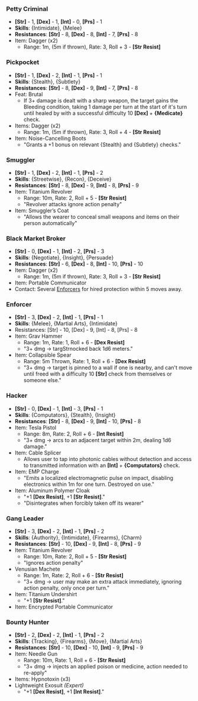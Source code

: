 ### Petty Criminal
- **\[Str\]** - 1, **\[Dex\]** - 1, **\[Int\]** - 0, **\[Prs\]** - 1
- **Skills**: {Intimidate}, {Melee}
- **Resistances**: **\[Str\]** - 8, **\[Dex\]** - 8, **\[Int\]** - 7, **\[Prs\]** - 8
- Item: Dagger (x2)
	- Range: 1m, (5m if thrown), Rate: 3, Roll + 3 - **\[Str Resist\]**
### Pickpocket
- **\[Str\]** - 1, **\[Dex\]** - 2, **\[Int\]** - 1, **\[Prs\]** - 1
- **Skills**: {Stealth}, {Subtlety}
- **Resistances**: **\[Str\]** - 8, **\[Dex\]** - 9, **\[Int\]** - 7, **\[Prs\]** - 8
- Feat: Brutal
	- If 3+ damage is dealt with a sharp weapon, the target gains the Bleeding condition, taking 1 damage per turn at the start of it's turn until healed by with a successful difficulty 10 **\[Dex\]** + **{Medicate}** check.
- Items: Dagger (x2)
	- Range: 1m, (5m if thrown), Rate: 3, Roll + 4 - **\[Str Resist\]**
- Item: Noise-Cancelling Boots
    - "Grants a +1 bonus on relevant {Stealth} and {Subtlety} checks."
### Smuggler
- **\[Str\]** - 1, **\[Dex\]** - 2, **\[Int\]** - 1, **\[Prs\]** - 2
- **Skills**: {Streetwise}, {Recon}, {Deceive}
- **Resistances**: **\[Str\]** - 8, **\[Dex\]** - 9, **\[Int\]** - 8, **\[Prs\]** - 9
- Item: Titanium Revolver
	- Range: 10m, Rate: 2,  Roll + 5 - **\[Str Resist\]**
	- "Revolver attacks ignore action penalty"
- Item: Smuggler’s Coat
    - "Allows the wearer to conceal small weapons and items on their person automatically"
### Black Market Broker
- **\[Str\]** - 0, **\[Dex\]** - 1, **\[Int\]** - 2, **\[Prs\]** - 3
- **Skills**: {Negotiate}, {Insight}, {Persuade}
- **Resistances**: **\[Str\]** - 6, **\[Dex\]** - 8, **\[Int\]** - 10, **\[Prs\]** - 10 
- Item: Dagger (x2)
	- Range: 1m, (5m if thrown), Rate: 3, Roll + 3 - **\[Str Resist\]**
- Item: Portable Communicator
- Contact: Several [Enforcers](../../..//GM%20Resources/Stat%20Blocks/Criminals.md#Enforcer) for hired protection within 5 moves away.
### Enforcer
- **\[Str\]** - 3, **\[Dex\]** - 2, **\[Int\]** - 1, **\[Prs\]** - 1
- **Skills**: {Melee}, {Martial Arts}, {Intimidate}
- Resistances: \[Str\] - 10, \[Dex\] - 9, \[Int\] - 8, \[Prs\] - 8 
- Item: Grav Hammer
	- Range: 1m, Rate: 1, Roll + 6 - **\[Dex Resist\]**
    - "3+ dmg → targStrnocked back 1d6 meters."
- Item: Collapsible Spear
	- Range: 5m Thrown, Rate: 1, Roll + 6 - **\[Dex Resist\]**
	- "3+ dmg → target is pinned to a wall if one is nearby, and can't move until freed with a difficulty 10 **\[Str\]** check from themselves or someone else."
### Hacker
- **\[Str\]** - 0, **\[Dex\]** - 1, **\[Int\]** - 3, **\[Prs\]** - 1
- **Skills**: {Computators}, {Stealth}, {Insight}
- **Resistances**: **\[Str\]** - 8, **\[Dex\]** - 9, **\[Int\]** - 10, **\[Prs\]** - 8 
- Item: Tesla Pistol
	- Range: 8m, Rate: 2, Roll + 6 - **\[Int Resist\]**
    - "3+ dmg → arcs to an adjacent target within 2m, dealing 1d6 damage."
- Item: Cable Splicer
	- Allows user to tap into photonic cables without detection and access to transmitted information with an **\[Int\]** + **{Computators}** check.
- Item: EMP Charge
	- "Emits a localized electromagnetic pulse on impact, disabling electronics within 1m for one turn. Destroyed on use."
- Item: Aluminum Polymer Cloak
    - "+1 **\[Dex Resist\]**, +1 **\[Str Resist\]**."
    - "Disintegrates when forcibly taken off its wearer"
### Gang Leader
- **\[Str\]** - 3, **\[Dex\]** - 2, **\[Int\]** - 1, **\[Prs\]** - 2
- **Skills**: {Authority}, {Intimidate}, {Firearms}, {Charm}
- **Resistances**:  **\[Str\]** - 10, **\[Dex\]** - 9, **\[Int\]** - 8, **\[Prs\]** - 9
- Item: Titanium Revolver
	- Range: 10m, Rate: 2, Roll + 5 - **\[Str Resist\]**
	- "Ignores action penalty"
- Venusian Machete
	- Range: 1m, Rate: 2, Roll + 6 - **\[Str Resist\]**
	- "3+ dmg → user may make an extra attack immediately, ignoring action penalty, only once per turn."
- Item: Titanium Undershirt
    - "+1 **\[Str Resist\]**."
- Item: Encrypted Portable Communicator
### Bounty Hunter
- **\[Str\]** - 2, **\[Dex\]** - 2, **\[Int\]** - 1, **\[Prs\]** - 2
- **Skills**: {Tracking}, {Firearms}, {Move}, {Martial Arts}
- **Resistances**: **\[Str\]** - 10, **\[Dex\]** - 10, **\[Int\]** - 9, **\[Prs\]** - 9 
- Item: Needle Gun
	- Range: 10m, Rate: 1, Roll + 6 - **\[Str Resist\]**
	- "3+ dmg → injects an applied poison or medicine, action needed to re-apply"
- Items: Hypnotoxin (x3)
- Lightweight Exosuit *(Expert)*
    - "+1 **\[Dex Resist\]**, +1 **\[Int Resist\]**."
